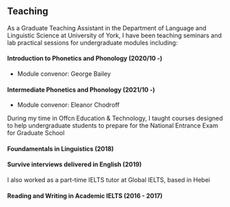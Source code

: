 ## Teaching

As a Graduate Teaching Assistant in the Department of Language and Linguistic Science at University of York, I have been teaching seminars and lab practical sessions for undergraduate modules including:

#### Introduction to Phonetics and Phonology (2020/10 -)
- Module convenor: George Bailey

#### Intermediate Phonetics and Phonology (2021/10 -)
- Module convenor: Eleanor Chodroff


During my time in Offcn Education & Technology, I taught courses designed to help undergraduate students to prepare for the National Entrance Exam for Graduate School

#### Foundamentals in Linguistics (2018)
#### Survive interviews delivered in English (2019)


I also worked as a part-time IELTS tutor at Global IELTS, based in Hebei

#### Reading and Writing in Academic IELTS (2016 - 2017)


